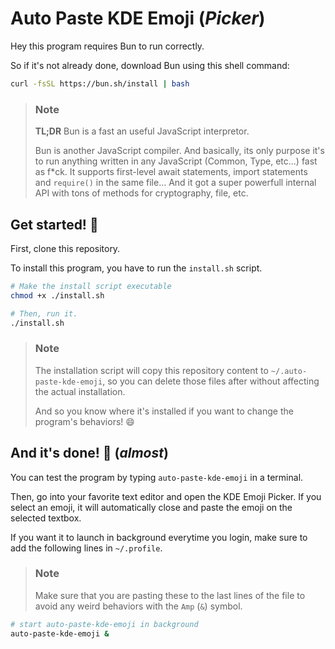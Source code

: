 # Auto Paste KDE Emoji (_Picker_)

Hey this program requires Bun to run correctly.

So if it's not already done, download Bun using this shell command:

```bash
curl -fsSL https://bun.sh/install | bash
```

> ### Note
>
> **TL;DR** Bun is a fast an useful JavaScript interpretor.
>
> Bun is another JavaScript compiler. And basically, its only purpose it's to run anything written in any JavaScript (Common, Type, etc...) fast as f\*ck. It supports first-level await statements, import statements and `require()` in the same file... And it got a super powerfull internal API with tons of methods for cryptography, file, etc.

## Get started! 🚀

First, clone this repository.

To install this program, you have to run the `install.sh` script.

```bash
# Make the install script executable
chmod +x ./install.sh

# Then, run it.
./install.sh
```

> ### Note
>
> The installation script will copy this repository content to `~/.auto-paste-kde-emoji`, so you can delete those files after without affecting the actual installation.
>
> And so you know where it's installed if you want to change the program's behaviors! 😄

## And it's done! 🎉 (_almost_)

You can test the program by typing `auto-paste-kde-emoji` in a terminal.

Then, go into your favorite text editor and open the KDE Emoji Picker. If you select an emoji, it will automatically close and paste the emoji on the selected textbox.

If you want it to launch in background everytime you login, make sure to add the following lines in `~/.profile`.

> ### Note
>
> Make sure that you are pasting these to the last lines of the file to avoid any weird behaviors with the `Amp` (`&`) symbol.

```bash
# start auto-paste-kde-emoji in background
auto-paste-kde-emoji &
```
